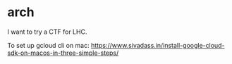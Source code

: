 # arch
I want to try a CTF for LHC.

To set up gcloud cli on mac: https://www.sivadass.in/install-google-cloud-sdk-on-macos-in-three-simple-steps/
